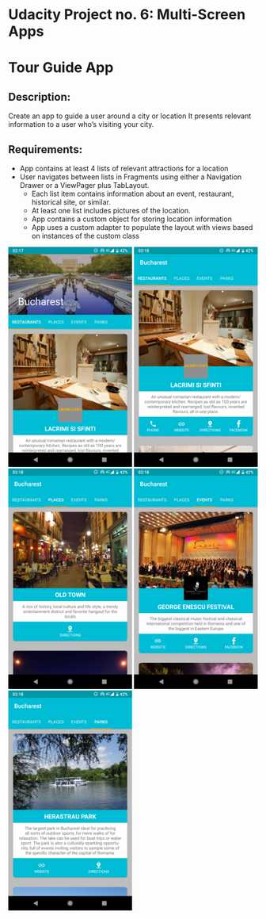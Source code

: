 # Udacity Project no. 6: Multi-Screen Apps

# Tour Guide App

## Description: 
Create an app to guide a user around a city or location
It presents relevant information to a user who’s visiting your city. 
## Requirements:
* App contains at least 4 lists of relevant attractions for a location
* User navigates between lists in Fragments using either a Navigation Drawer or a ViewPager plus TabLayout.
	* Each list item contains information about an event, restaurant, historical site, or similar.
	* At least one list includes pictures of the location.
	* App contains a custom object for storing location information
	* App uses a custom adapter to populate the layout with views based on instances of the custom class

<img src="https://github.com/Limmonica/TourGuideApp/blob/master/Udacity-TourGuide-P1.png"  width="250" height=""> <img src="https://github.com/Limmonica/TourGuideApp/blob/master/Udacity-TourGuide-P2.png"  width="250" height=""> <img src="https://github.com/Limmonica/TourGuideApp/blob/master/Udacity-TourGuide-P3.png"  width="250" height="">
<img src="https://github.com/Limmonica/TourGuideApp/blob/master/Udacity-TourGuide-P4.png"  width="250" height=""> <img src="https://github.com/Limmonica/TourGuideApp/blob/master/Udacity-TourGuide-P5.png"  width="250" height="">
